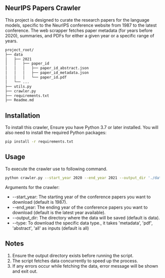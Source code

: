 ## NeurIPS Papers Crawler 

This project is designed to curate the research papers for the language models, specific to the NeurIPS conference website from 1987 to the latest conference. The web scrapper fetches paper metadata (for years before 2020), summaries, and PDFs for either a given year or a specific range of years. 


```bash
project_root/
├── data
│   ├── 2021
│   │   ├── paper_id
│   │   │   ├── paper_id_abstract.json
│   │   │   ├── paper_id_metadata.json
│   │   │   └── paper_id.pdf
│   └── ...
├── utils.py
├── crawler.py
├── requirements.txt
├── Readme.md
```
## Installation
To install this crawler, Ensure you have Python 3.7 or later installed. 
You will also need to install the required Python packages:

``` bash
pip install -r requirements.txt
```

## Usage
To execute the crawler use to following command.

```bash
python crawler.py --start_year 2020 --end_year 2021 --output_dir './data/' --type 'all'
```
Arguments for the crawler:
* --start_year: The starting year of the conference papers you want to download (default is 1987).
* --end_year: The ending year of the conference papers you want to download (default is the latest year available).
* --output_dir: The directory where the data will be saved (default is data).
* --type: To download the specific data type., it takes 'metadata', 'pdf', 'abstract', 'all' as inputs (default is all)


## Notes
1) Ensure the output directory exists before running the script.
2) The script fetches data concurrently to speed up the process.
3) If any errors occur while fetching the data, error message will be shown and exit out. 
